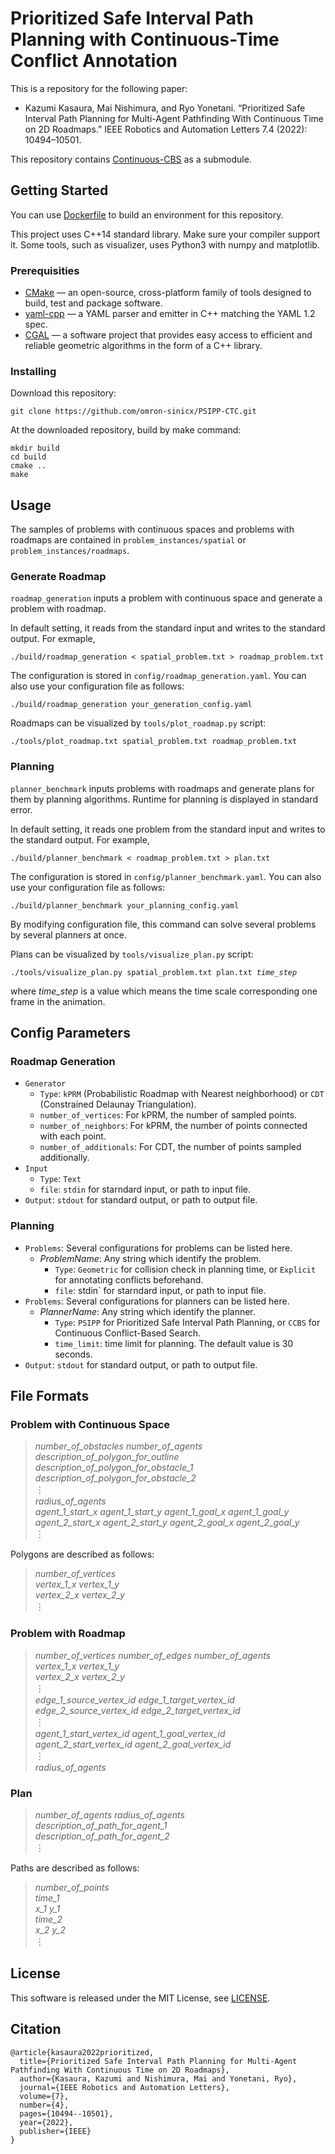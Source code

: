 # Prioritized Safe Interval Path Planning with Continuous-Time Conflict Annotation

This is a repository for the following paper:
- Kazumi Kasaura, Mai Nishimura, and Ryo Yonetani. “Prioritized Safe Interval Path Planning for Multi-Agent Pathfinding With Continuous Time on 2D Roadmaps.” IEEE Robotics and Automation Letters 7.4 (2022): 10494–10501.

This repository contains [Continuous-CBS](https://github.com/thaynewalker/CCBS) as a submodule.

## Getting Started

You can use [Dockerfile](Dockerfile) to build an environment for this repository.

This project uses C++14 standard library. Make sure your compiler support it.
Some tools, such as visualizer, uses Python3 with numpy and matplotlib.

### Prerequisities
- [CMake](https://cmake.org/) &mdash; an open-source, cross-platform family of tools designed to build, test and package software.
- [yaml-cpp](https://github.com/jbeder/yaml-cpp) &mdash; a YAML parser and emitter in C++ matching the YAML 1.2 spec.
- [CGAL](https://www.cgal.org/) &mdash; a software project that provides easy access to efficient and reliable geometric algorithms in the form of a C++ library.

### Installing

Download this repository:
```
git clone https://github.com/omron-sinicx/PSIPP-CTC.git
```
At the downloaded repository, build by make command:
```
mkdir build
cd build
cmake ..
make
```

## Usage

The samples of problems with continuous spaces and problems with roadmaps are contained in `problem_instances/spatial` or `problem_instances/roadmaps`.

### Generate Roadmap

`roadmap_generation` inputs a problem with continuous space and generate a problem with roadmap.

In default setting, it reads from the standard input and writes to the standard output.
For exmaple,
```
./build/roadmap_generation < spatial_problem.txt > roadmap_problem.txt
```

The configuration is stored in `config/roadmap_generation.yaml`.
You can also use your configuration file as follows:
```
./build/roadmap_generation your_generation_config.yaml
```

Roadmaps can be visualized by `tools/plot_roadmap.py` script:
```
./tools/plot_roadmap.txt spatial_problem.txt roadmap_problem.txt
```

### Planning

`planner_benchmark` inputs problems with roadmaps and generate plans for them by planning algorithms.
Runtime for planning is displayed in standard error.

In default setting, it reads one problem from the standard input and writes to the standard output.
For example,
```
./build/planner_benchmark < roadmap_problem.txt > plan.txt
```

The configuration is stored in `config/planner_benchmark.yaml`.
You can also use your configuration file as follows:
```
./build/planner_benchmark your_planning_config.yaml
```

By modifying configuration file, this command can solve several problems by several planners at once.

Plans can be visualized by `tools/visualize_plan.py` script:
<pre><code>./tools/visualize_plan.py spatial_problem.txt plan.txt <i>time_step</i>
</code></pre>
where *time_step* is a value which means the time scale corresponding one frame in the animation.

## Config Parameters

### Roadmap Generation
- `Generator`
  - `Type`: `kPRM` (Probabilistic Roadmap with Nearest neighborhood) or `CDT` (Constrained Delaunay Triangulation).
  - `number_of_vertices`: For kPRM, the number of sampled points.
  - `number_of_neighbors`: For kPRM, the number of points connected with each point.
  - `number_of_additionals`: For CDT, the number of points sampled additionally.
- `Input`
  - `Type`: `Text`
  - `file`: `stdin` for starndard input, or path to input file.
- `Output`: `stdout` for standard output, or path to output file.
### Planning
- `Problems`: Several configurations for problems can be listed here.
  - *ProblemName*: Any string which identify the problem.
    - `Type`: `Geometric` for collision check in planning time, or `Explicit` for annotating conflicts beforehand.
    - `file`: stdin` for starndard input, or path to input file.
- `Problems`: Several configurations for planners can be listed here.
  - *PlannerName*: Any string which identify the planner.
    - `Type`: `PSIPP` for Prioritized Safe Interval Path Planning, or `CCBS` for Continuous Conflict-Based Search.
    - `time_limit`: time limit for planning. The default value is 30 seconds.
- `Output`: `stdout` for standard output, or path to output file.
## File Formats
### Problem with Continuous Space
> *number_of_obstacles* *number_of_agents* \
*description_of_polygon_for_outline*\
*description_of_polygon_for_obstacle_1*\
*description_of_polygon_for_obstacle_2*\
&#xFE19;\
*radius_of_agents*\
*agent_1_start_x* *agent_1_start_y* *agent_1_goal_x* *agent_1_goal_y*\
*agent_2_start_x* *agent_2_start_y* *agent_2_goal_x* *agent_2_goal_y*\
&#xFE19;

Polygons are described as follows:
> *number_of_vertices*\
 *vertex_1_x* *vertex_1_y*\
 *vertex_2_x* *vertex_2_y*\
&#xFE19;
### Problem with Roadmap
> *number_of_vertices* *number_of_edges* *number_of_agents*\
*vertex_1_x* *vertex_1_y*\
*vertex_2_x* *vertex_2_y*\
&#xFE19;\
*edge_1_source_vertex_id* *edge_1_target_vertex_id*\
*edge_2_source_vertex_id* *edge_2_target_vertex_id*\
&#xFE19;\
*agent_1_start_vertex_id* *agent_1_goal_vertex_id*\
*agent_2_start_vertex_id* *agent_2_goal_vertex_id*\
&#xFE19;\
*radius_of_agents*
### Plan
> *number_of_agents* *radius_of_agents*\
*description_of_path_for_agent_1*\
*description_of_path_for_agent_2*\
&#xFE19;

Paths are described as follows:
> *number_of_points*\
*time_1*\
 *x_1* *y_1*\
*time_2*\
 *x_2* *y_2*\
&#xFE19;

## License
This software is released under the MIT License, see [LICENSE](LICENSE).
## Citation
```
@article{kasaura2022prioritized,
  title={Prioritized Safe Interval Path Planning for Multi-Agent Pathfinding With Continuous Time on 2D Roadmaps},
  author={Kasaura, Kazumi and Nishimura, Mai and Yonetani, Ryo},
  journal={IEEE Robotics and Automation Letters},
  volume={7},
  number={4},
  pages={10494--10501},
  year={2022},
  publisher={IEEE}
}
```
